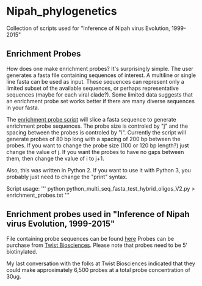 # Nipah_phylogenetics
Collection of scripts used for "Inference of Nipah virus Evolution, 1999-2015" 


## Enrichment Probes

How does one make enrichment probes?  It's surprisingly simple.  The user generates a fasta file containing sequences of interest.  A multiline or single line fasta can be used as input.  These sequences can represent only a limited subset of the available sequences, or perhaps representative sequences (maybe for each viral clade?).  Some limited data suggests that an enrichment probe set works better if there are many diverse sequences in your fasta.

The [enrichment probe script](/python_multi_seq_fasta_test_hybrid_oligos_V2.py) will slice a fasta sequence to generate enrichment probe sequences.  The probe size is controled by "j" and the spacing between the probes is controled by "i".  Currently the script will generate probes of 80 bp long with a spacing of 200 bp between the probes.  If you want to change the probe size (100 or 120 bp length?) just change the value of j.  If you want the probes to have no gaps between them, then change the value of i to j+1.

Also, this was written in Python 2.  If you want to use it with Python 3, you probably just need to change the "print" syntax.

Script usage:
'''
python python_multi_seq_fasta_test_hybrid_oligos_V2.py > enrichment_probes.txt
'''

## Enrichment probes used in "Inference of Nipah virus Evolution, 1999-2015"

File containing probe sequences can be found [here](/Nipah_oligos.xls)
Probes can be purchase from [Twist Biosciences](https://twistbioscience.com).  Please note that probes need to be 5' biotinylated.

My last conversation with the folks at Twist Biosciences indicated that they could make approximately 6,500 probes at a total probe concentration of 30ug.

##
